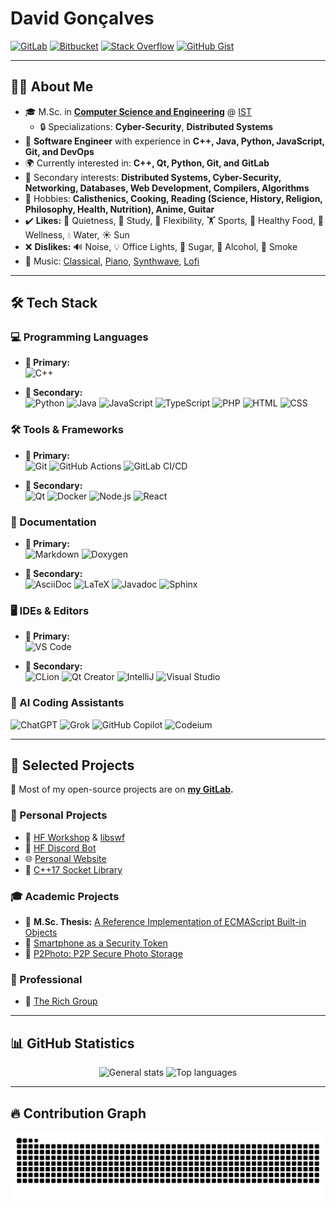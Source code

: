 # David Gonçalves

[![GitLab](https://img.shields.io/badge/GitLab-FC6D26?style=for-the-badge&logo=gitlab&logoColor=white)](https://gitlab.com/MangaD)
[![Bitbucket](https://img.shields.io/badge/Bitbucket-0052CC?style=for-the-badge&logo=bitbucket&logoColor=white)](https://bitbucket.org/MangaD)
[![Stack Overflow](https://img.shields.io/badge/Stack_Overflow-F58025?style=for-the-badge&logo=stack-overflow&logoColor=white)](https://stackoverflow.com/users/3049315/mangad)
[![GitHub Gist](https://img.shields.io/badge/GitHub_Gist-181717?style=for-the-badge&logo=github&logoColor=white)](https://gist.github.com/MangaD)

---

## **👨‍🎓 About Me**
- 🎓 M.Sc. in **[Computer Science and Engineering](https://fenix.tecnico.ulisboa.pt/cursos/meic-t)** @ [IST](https://tecnico.ulisboa.pt)
  - 🔒 Specializations: **Cyber-Security**, **Distributed Systems**
- 💼 **Software Engineer** with experience in **C++, Java, Python, JavaScript, Git, and DevOps**
- 🌍 Currently interested in: **C++, Qt, Python, Git, and GitLab**
- 🎯 Secondary interests: **Distributed Systems, Cyber-Security, Networking, Databases, Web Development, Compilers, Algorithms**
- 🎸 Hobbies: **Calisthenics, Cooking, Reading (Science, History, Religion, Philosophy, Health, Nutrition), Anime, Guitar**
- ✔️ **Likes:** 🌿 Quietness, 📖 Study, 🔄 Flexibility, 🏋️ Sports, 🥗 Healthy Food, 💆 Wellness, 💧 Water, ☀️ Sun
- ❌ **Dislikes:** 🔊 Noise, 💡 Office Lights, 🍬 Sugar, 🍷 Alcohol, 🚬 Smoke
- 🎵 Music: [Classical](https://www.youtube.com/watch?v=eLa685J5uA8), [Piano](https://www.youtube.com/watch?v=GdyJGbnJpG4), [Synthwave](https://www.youtube.com/watch?v=F7Qx7R655LI), [Lofi](https://www.youtube.com/watch?v=q724f3mmiog)

---

## **🛠️ Tech Stack**

### **💻 Programming Languages**

- **🚀 Primary:**  
![C++](https://img.shields.io/badge/C++-00599C?style=for-the-badge&logo=cplusplus&logoColor=white)

- **📌 Secondary:**  
![Python](https://img.shields.io/badge/Python-3776AB?style=for-the-badge&logo=python&logoColor=white)
![Java](https://img.shields.io/badge/Java-ED8B00?style=for-the-badge&logo=openjdk&logoColor=white)
![JavaScript](https://img.shields.io/badge/JavaScript-F7DF1E?style=for-the-badge&logo=javascript&logoColor=black)
![TypeScript](https://img.shields.io/badge/TypeScript-3178C6?style=for-the-badge&logo=typescript&logoColor=white)
![PHP](https://img.shields.io/badge/PHP-777BB4?style=for-the-badge&logo=php&logoColor=white)
![HTML](https://img.shields.io/badge/HTML5-E34F26?style=for-the-badge&logo=html5&logoColor=white)
![CSS](https://img.shields.io/badge/CSS3-1572B6?style=for-the-badge&logo=css3&logoColor=white)

### **🛠️ Tools & Frameworks**

- **🚀 Primary:**  
![Git](https://img.shields.io/badge/Git-F05032?style=for-the-badge&logo=git&logoColor=white)
![GitHub Actions](https://img.shields.io/badge/GitHub_Actions-2088FF?style=for-the-badge&logo=github-actions&logoColor=white)
![GitLab CI/CD](https://img.shields.io/badge/GitLab_CI/CD-FC6D26?style=for-the-badge&logo=gitlab&logoColor=white)

- **📌 Secondary:**  
![Qt](https://img.shields.io/badge/Qt-41CD52?style=for-the-badge&logo=qt&logoColor=white)
![Docker](https://img.shields.io/badge/Docker-2496ED?style=for-the-badge&logo=docker&logoColor=white)
![Node.js](https://img.shields.io/badge/Node.js-339933?style=for-the-badge&logo=nodedotjs&logoColor=white)
![React](https://img.shields.io/badge/React-61DAFB?style=for-the-badge&logo=react&logoColor=black)

### **📖 Documentation**

- **🚀 Primary:**  
![Markdown](https://img.shields.io/badge/Markdown-000000?style=for-the-badge&logo=markdown&logoColor=white)
![Doxygen](https://img.shields.io/badge/Doxygen-00599C?style=for-the-badge&logo=doxygen&logoColor=white) 

- **📌 Secondary:**  
![AsciiDoc](https://img.shields.io/badge/AsciiDoc-E40046?style=for-the-badge&logo=asciidoctor&logoColor=white)
![LaTeX](https://img.shields.io/badge/LaTeX-008080?style=for-the-badge&logo=latex&logoColor=white)
![Javadoc](https://img.shields.io/badge/Javadoc-007396?style=for-the-badge&logo=openjdk&logoColor=white)
![Sphinx](https://img.shields.io/badge/Sphinx-0A5078?style=for-the-badge&logo=sphinx&logoColor=white)

### **🖥️ IDEs & Editors**

- **🚀 Primary:**  
![VS Code](https://img.shields.io/badge/VS%20Code-007ACC?style=for-the-badge&logo=visual-studio-code&logoColor=white)

- **📌 Secondary:**  
![CLion](https://img.shields.io/badge/CLion-000000?style=for-the-badge&logo=clion&logoColor=white)
![Qt Creator](https://img.shields.io/badge/Qt%20Creator-41CD52?style=for-the-badge&logo=qt&logoColor=white)
![IntelliJ](https://img.shields.io/badge/IntelliJ%20IDEA-000000?style=for-the-badge&logo=intellij-idea&logoColor=white)
![Visual Studio](https://img.shields.io/badge/Visual_Studio-5C2D91?style=for-the-badge&logo=visual-studio&logoColor=white)

### **🤖 AI Coding Assistants**
![ChatGPT](https://img.shields.io/badge/ChatGPT-00A67E?style=for-the-badge&logo=openai&logoColor=white)
![Grok](https://img.shields.io/badge/Grok-FF6F00?style=for-the-badge&logo=grok&logoColor=white)
![GitHub Copilot](https://img.shields.io/badge/GitHub_Copilot-0095FF?style=for-the-badge&logo=github&logoColor=white)
![Codeium](https://img.shields.io/badge/Codeium-6200EA?style=for-the-badge&logo=codeium&logoColor=white)

---

## **📂 Selected Projects**
📌 Most of my open-source projects are on **[my GitLab](https://gitlab.com/MangaD).**

### **🚀 Personal Projects**
- 🔹 [HF Workshop](https://gitlab.com/MangaD/hf-workshop/) & [libswf](https://gitlab.com/MangaD/libswf)  
- 🤖 [HF Discord Bot](https://gitlab.com/MangaD/hf-discord-bot)  
- 🌐 [Personal Website](https://davidg.cc)  
- 🔌 [C++17 Socket Library](https://github.com/MangaD/libsocket)  

### **🎓 Academic Projects**
- 📜 **M.Sc. Thesis:** [A Reference Implementation of ECMAScript Built-in Objects](https://fenix.tecnico.ulisboa.pt/cursos/meic-t/dissertacao/1128253548922798)  
- 🔑 [Smartphone as a Security Token](https://github.com/MangaD/SIRS-Project)  
- 🔗 [P2Photo: P2P Secure Photo Storage](https://github.com/MangaD/P2Photo)  

### **💼 Professional**
- 🏢 [The Rich Group](https://gitlab.com/insomnium-eye/insomnium-eye.gitlab.io)

---

## **📊 GitHub Statistics**

<p align="center">
  <img src="https://github-readme-stats.vercel.app/api?username=MangaD&theme=github_dark&show_icons=true&hide_border=true&count_private=true" alt="General stats"/>
  <img src="https://github-readme-stats.vercel.app/api/top-langs/?username=MangaD&theme=github_dark&show_icons=true&hide_border=true&layout=compact" alt="Top languages"/>
</p>

---

## **🔥 Contribution Graph**

<p align="center">
  <picture>
    <source media="(prefers-color-scheme: dark)" srcset="https://raw.githubusercontent.com/MangaD/MangaD/output/github-snake-dark.svg" />
    <source media="(prefers-color-scheme: light)" srcset="https://raw.githubusercontent.com/MangaD/MangaD/output/github-snake.svg" />
    <img alt="github-snake" src="github-snake.svg" />
  </picture>
</p>
